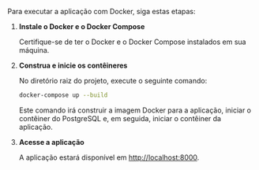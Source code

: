 Para executar a aplicação com Docker, siga estas etapas:

1.  **Instale o Docker e o Docker Compose**

    Certifique-se de ter o Docker e o Docker Compose instalados em sua máquina.

2.  **Construa e inicie os contêineres**

    No diretório raiz do projeto, execute o seguinte comando:

    ```bash
    docker-compose up --build
    ```

    Este comando irá construir a imagem Docker para a aplicação, iniciar o contêiner do PostgreSQL e, em seguida, iniciar o contêiner da aplicação.

3.  **Acesse a aplicação**

    A aplicação estará disponível em [http://localhost:8000](http://localhost:8000).
